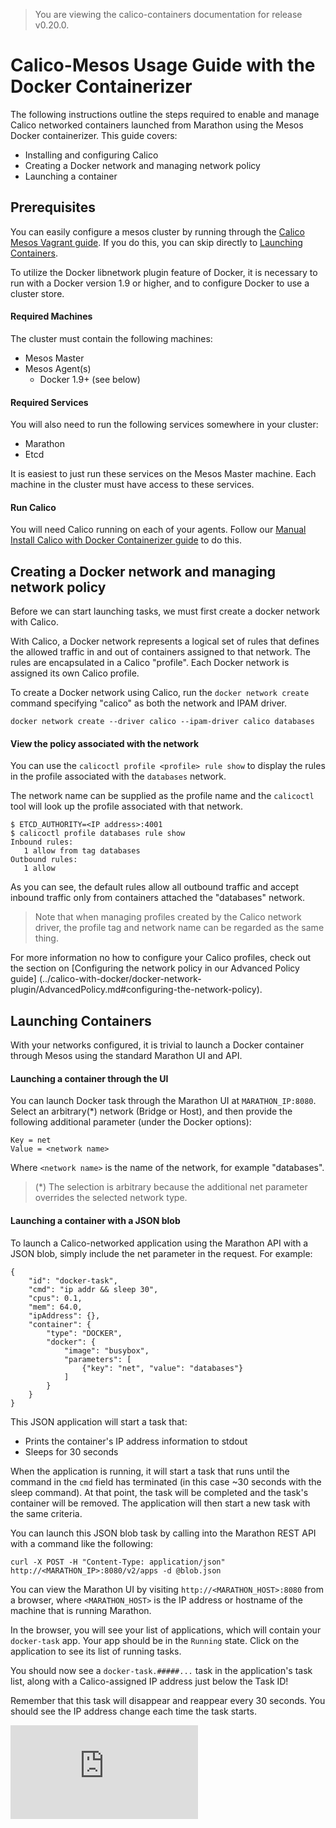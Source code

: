 > You are viewing the calico-containers documentation for release v0.20.0.

# Calico-Mesos Usage Guide with the Docker Containerizer

The following instructions outline the steps required to enable and manage 
Calico networked containers launched from Marathon using the Mesos Docker
containerizer.  This guide covers:
-  Installing and configuring Calico
-  Creating a Docker network and managing network policy
-  Launching a container

## Prerequisites

You can easily configure a mesos cluster by running through
the [Calico Mesos Vagrant guide](./Vagrant.md). If you do this, you can skip
directly to [Launching Containers](#launching-containers).

To utilize the Docker libnetwork plugin feature of Docker, it is necessary to 
run with a Docker version 1.9 or higher, and to configure Docker to use a
cluster store.  

#### Required Machines 

The cluster must contain the following machines:

- Mesos Master
- Mesos Agent(s)
	- Docker 1.9+ (see below)

#### Required Services

You will also need to run the following services somewhere in your cluster:

- Marathon
- Etcd

It is easiest to just run these services on the Mesos Master machine.
Each machine in the cluster must have access to these services.

#### Run Calico

You will need Calico running on each of your agents.  Follow our [Manual Install
Calico with Docker Containerizer guide](./ManualInstallCalicoDockerContainerizer.md)
to do this.

## Creating a Docker network and managing network policy

Before we can start launching tasks, we must first create a docker network with Calico.

With Calico, a Docker network represents a logical set of rules that defines the 
allowed traffic in and out of containers assigned to that network.  The rules
are encapsulated in a Calico "profile".  Each Docker network is assigned its 
own Calico profile.

To create a Docker network using Calico, run the `docker network create`
command specifying "calico" as both the network and IPAM driver.

```
docker network create --driver calico --ipam-driver calico databases 
```

#### View the policy associated with the network

You can use the `calicoctl profile <profile> rule show` to display the
rules in the profile associated with the `databases` network.

The network name can be supplied as the profile name and the `calicoctl` tool
will look up the profile associated with that network.

```
$ ETCD_AUTHORITY=<IP address>:4001
$ calicoctl profile databases rule show
Inbound rules:
   1 allow from tag databases
Outbound rules:
   1 allow
```

As you can see, the default rules allow all outbound traffic and accept inbound
traffic only from containers attached the "databases" network.

> Note that when managing profiles created by the Calico network driver, the
> profile tag and network name can be regarded as the same thing.

For more information no how to configure your Calico profiles, check out
the section on [Configuring the network policy in our Advanced Policy guide]
(../calico-with-docker/docker-network-plugin/AdvancedPolicy.md#configuring-the-network-policy).

## Launching Containers

With your networks configured, it is trivial to launch a Docker container 
through Mesos using the standard Marathon UI and API.

#### Launching a container through the UI

You can launch Docker task through the Marathon UI at `MARATHON_IP:8080`.
Select an arbitrary(*) network (Bridge or Host), and then provide the
following additional parameter (under the Docker options):

```
Key = net
Value = <network name>
```

Where `<network name>` is the name of the network, for example "databases".

> (*) The selection is arbitrary because the additional net parameter overrides
> the selected network type.

#### Launching a container with a JSON blob

To launch a Calico-networked application using the Marathon API
with a JSON blob, simply include the net parameter in the request.
For example:

```
{
    "id": "docker-task",
    "cmd": "ip addr && sleep 30",
    "cpus": 0.1,
    "mem": 64.0,
    "ipAddress": {},
    "container": {
        "type": "DOCKER",
        "docker": {
            "image": "busybox",
            "parameters": [
                {"key": "net", "value": "databases"}
            ]
        }
    }
}
```

This JSON application will start a task that:
 - Prints the container's IP address information to stdout
 - Sleeps for 30 seconds

When the application is running, it will start a task that runs
until the command in the `cmd` field has terminated (in this
case ~30 seconds with the sleep command). At that point, the
task will be completed and the task's container will be removed.
The application will then start a new task with the same criteria.

You can launch this JSON blob task by calling into the Marathon REST API
with a command like the following:

	curl -X POST -H "Content-Type: application/json" http://<MARATHON_IP>:8080/v2/apps -d @blob.json

You can view the Marathon UI by visiting `http://<MARATHON_HOST>:8080`
from a browser, where `<MARATHON_HOST>` is the IP address or hostname
of the machine that is running Marathon.

In the browser, you will see your list of applications, which will contain
your `docker-task` app. Your app should be in the `Running` state.
Click on the application to see its list of running tasks.

You should now see a `docker-task.#####...` task in the application's
task list, along with a Calico-assigned IP address just below the Task
ID!

Remember that this task will disappear and reappear every 30 seconds.
You should see the IP address change each time the task starts.


[![Analytics](https://calico-ga-beacon.appspot.com/UA-52125893-3/calico-containers/docs/mesos/UsageGuideDockerContainerizer.md?pixel)](https://github.com/igrigorik/ga-beacon)
